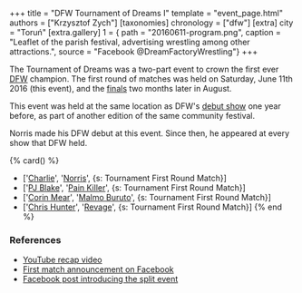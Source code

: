 +++
title = "DFW Tournament of Dreams I"
template = "event_page.html"
authors = ["Krzysztof Zych"]
[taxonomies]
chronology = ["dfw"]
[extra]
city = "Toruń"
[extra.gallery]
1 = { path = "20160611-program.png", caption = "Leaflet of the parish festival, advertising wrestling among other attractions.", source = "Facebook @DreamFactoryWrestling"}
+++

The Tournament of Dreams was a two-part event to crown the first ever [DFW](@/o/dfw.md) champion. The first round of matches was held on Saturday, June 11th 2016 (this event), and the [finals](@/e/dfw/2016-08-20-dfw-tournament-of-dreams-2.md) two months later in August.

This event was held at the same location as DFW's [debut show](@/e/dfw/2015-06-20-dfw-showcase.md) one year before, as part of another edition of the same community festival.

Norris made his DFW debut at this event. Since then, he appeared at every show that DFW held.

{% card() %}
- ['[Charlie](@/w/madman-charlie.md)', '[Norris](@/w/isnorr.md)', {s: Tournament First
      Round Match}]
- ['[PJ Blake](@/w/pj-blake.md)', '[Pain Killer](@/w/pain-killer.md)', {s: Tournament
      First Round Match}]
- ['[Corin Mear](@/w/corin-mear.md)', '[Malmo Buruto](@/w/malmo-buruto.md)', {s: Tournament
      First Round Match}]
- ['[Chris Hunter](@/w/chris-hunter.md)', '[Revage](@/w/rafael-kid.md)', {s: Tournament
      First Round Match}]
{% end %}

### References

* [YouTube recap video](https://www.youtube.com/watch?v=60dv7lnc6Ck)
* [First match announcement on Facebook](https://www.facebook.com/photo/?fbid=903509779771707&set=a.659956797460341)
* [Facebook post introducing the split event](https://www.facebook.com/DreamFactoryWrestling/posts/pfbid02PjpfA4nZhFEvNb6PQ3B6oegMq1JiEuwTXD2AiLEU2yDveAVUzVMVpoCk1YEMuminl)
